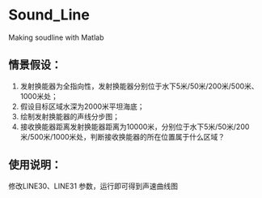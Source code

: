 # Sound_Line
Making soudline with Matlab
## 情景假设：
1. 发射换能器为全指向性，发射换能器分别位于水下5米/50米/200米/500米、1000米处；
2. 假设目标区域水深为2000米平坦海底；
3. 绘制发射换能器的声线分步图；
4. 接收换能器距离发射换能器距离为10000米，分别位于水下5米/50米/200米/500米/1000米处，判断接收换能器的所在位置属于什么区域？

## 使用说明：
修改LINE30、LINE31 参数，运行即可得到声速曲线图
